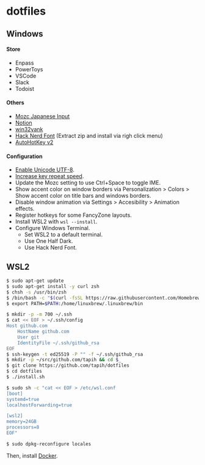 # dotfiles

## Windows

#### Store

- Enpass
- PowerToys
- VSCode
- Slack
- Todoist

#### Others

- [Mozc Japanese Input](https://www.google.co.jp/ime/)
- [Notion](https://www.notion.so/desktop/windows)
- [win32yank](https://github.com/equalsraf/win32yank)
- [Hack Nerd Font](https://www.nerdfonts.com/font-downloads) (Extract zip and install via righ click menu)
- [AutoHotKey v2](https://www.autohotkey.com/)

#### Configuration
- [Enable Unicode UTF-8](https://togeonet.co.jp/post-13850).
- [Increase key repeat speed](https://www.pasoble.jp/windows/10/keyboard-sokudo-settei.html).
- Update the Mozc setting to use Ctrl+Space to toggle IME.
- Show accent color on window borders via Personalization > Colors > Show accent color on title bars and windows borders.
- Disable window animation via Settings > Accesibility > Animation effects.
- Register hotkeys for some FancyZone layouts.
- Install WSL2 with `wsl --install`.
- Configure Windows Terminal.
  - Set WSL2 to a default terminal.
  - Use One Half Dark. 
  - Use Hack Nerd Font.

## WSL2

```sh
$ sudo apt-get update
$ sudo apt-get install -y curl zsh
$ chsh -s /usr/bin/zsh
$ /bin/bash -c "$(curl -fsSL https://raw.githubusercontent.com/Homebrew/install/master/install.sh)"
$ export PATH=$PATH:/home/linuxbrew/.linuxbrew/bin

$ mkdir -p -m 700 ~/.ssh
$ cat << EOF > ~/.ssh/config
Host github.com
    HostName github.com
    User git
    IdentityFile ~/.ssh/github_rsa
EOF
$ ssh-keygen -t ed25519 -P "" -f ~/.ssh/github_rsa
$ mkdir -p ~/src/github.com/tapih && cd $_
$ git clone https://github.com/tapih/dotfiles
$ cd dotfiles
$ ./install.sh

$ sudo sh -c "cat << EOF > /etc/wsl.conf
[boot]
systemd=true
localhostForwarding=true

[wsl2]
memory=24GB
processors=8
EOF"

$ sudo dpkg-reconfigure locales
```

Then, install [Docker](https://docs.docker.com/engine/install/ubuntu/#install-using-the-repository).

